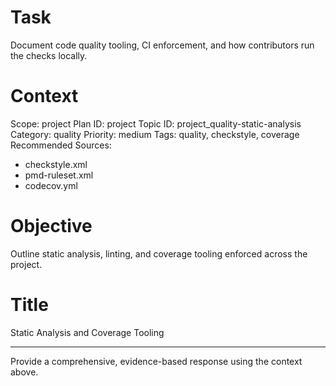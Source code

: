 # Task
Document code quality tooling, CI enforcement, and how contributors run the checks locally.

# Context
Scope: project
Plan ID: project
Topic ID: project_quality-static-analysis
Category: quality
Priority: medium
Tags: quality, checkstyle, coverage
Recommended Sources:
- checkstyle.xml
- pmd-ruleset.xml
- codecov.yml

# Objective
Outline static analysis, linting, and coverage tooling enforced across the project.

# Title
Static Analysis and Coverage Tooling

---

Provide a comprehensive, evidence-based response using the context above.

